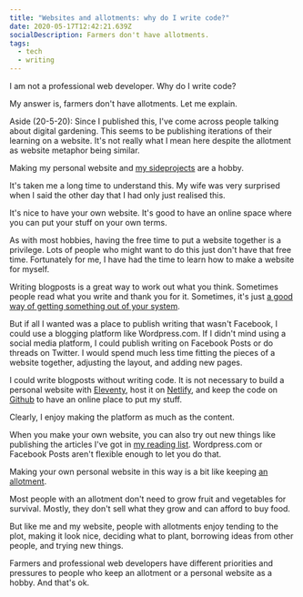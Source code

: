 ```yaml
---
title: "Websites and allotments: why do I write code?"
date: 2020-05-17T12:42:21.639Z
socialDescription: Farmers don't have allotments.
tags:
  - tech
  - writing
---
```

I am not a professional web developer. Why do I write code?

My answer is, farmers don't have allotments. Let me explain.

Aside (20-5-20): Since I published this, I've come across people talking about digital gardening. This seems to be publishing iterations of their learning on a website. It's not really what I mean here despite the allotment as website metaphor being similar.

Making my personal website and [my sideprojects](/tags/new-website) are a hobby.

It's taken me a long time to understand this. My wife was very surprised when I said the other day that I had only just realised this.

It's nice to have your own website. It's good to have an online space where you can put your stuff on your own terms.

As with most hobbies, having the free time to put a website together is a privilege. Lots of people who might want to do this just don't have that free time. Fortunately for me, I have had the time to learn how to make a website for myself.

Writing blogposts is a great way to work out what you think. Sometimes people read what you write and thank you for it. Sometimes, it's just [a good way of getting something out of your system](/2020/04/18/on-the-whataboutery-around-the-saudi-takeover-of-newcastle-united).

But if all I wanted was a place to publish writing that wasn't Facebook, I could use a blogging platform like <span>Wordpress.com</span>. If I didn't mind using a social media platform, I could publish writing on Facebook Posts or do threads on Twitter. I would spend much less time fitting the pieces of a website together, adjusting the layout, and adding new pages.

I could write blogposts without writing code. It is not necessary to build a personal website with [Eleventy](https://11ty.dev), host it on [Netlify](https://www.netlify.com), and keep the code on [Github](https://github.com) to have an online place to put my stuff.

Clearly, I enjoy making the platform as much as the content.

When you make your own website, you can also try out new things like publishing the articles I've got in [my reading list](/reading-list). <span>Wordpress.com</span> or Facebook Posts aren't flexible enough to let you do that.

Making your own personal website in this way is a bit like keeping [an allotment](https://en.wikipedia.org/wiki/Allotment_(gardening)).

Most people with an allotment don't need to grow fruit and vegetables for survival. Mostly, they don't sell what they grow and can afford to buy food.

But like me and my website, people with allotments enjoy tending to the plot, making it look nice, deciding what to plant, borrowing ideas from other people, and trying new things.

Farmers and professional web developers have different priorities and pressures to people who keep an allotment or a personal website as a hobby. And that's ok.
